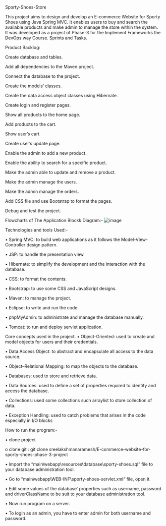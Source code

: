 Sporty-Shoes-Store

This project aims to design and develop an E-commerce Website for Sporty Shoes using Java Spring MVC. It enables users to buy and search the available products and make admin to manage the store within the system. It was developed as a project of Phase-3 for the Implement Frameworks the DevOps way Course. Sprints and Tasks.

Product Backlog:

Create database and tables.

Add all dependencies to the Maven project.

Connect the database to the project.

Create the models’ classes.

Create the data access object classes using Hibernate.

Create login and register pages.

Show all products to the home page.

Add products to the cart.

Show user’s cart.

Create user’s update page.

Enable the admin to add a new product.

Enable the ability to search for a specific product.

Make the admin able to update and remove a product.

Make the admin manage the users.

Make the admin manage the orders.

Add CSS file and use Bootstrap to format the pages.

Debug and test the project.

Flowcharts of The Application
Blockk Diagram:- ![image](https://user-images.githubusercontent.com/101339115/163585251-abf016fc-87e0-4543-9aab-db3e9b4454ac.png)


Technologies and tools Used:-

• Spring MVC: to build web applications as it follows the Model-View-Controller design pattern.

• JSP: to handle the presentation view.

• Hibernate: to simplify the development and the interaction with the database.

• CSS: to format the contents.

• Bootstrap: to use some CSS and JavaScript designs.

• Maven: to manage the project.

• Eclipse: to write and run the code.

• phpMyAdmin: to administrate and manage the database manually.

• Tomcat: to run and deploy servlet application.

Core concepts used in the project.
• Object-Oriented: used to create and model objects for users and their credentials.

• Data Access Object: to abstract and encapsulate all access to the data source.

• Object–Relational Mapping: to map the objects to the database.

• Databases: used to store and retrieve data.

• Data Sources: used to define a set of properties required to identify and access the database.

• Collections: used some collections such arraylist to store collection of data.

• Exception Handling: used to catch problems that arises in the code especially in I/O blocks

How to run the program:-

• clone project

o clone git : git clone sreelakshmanaramesh/E-commerce-website-for-sporty-shoes-phase-3-project

• Import the “main\webapp\resources\database\sporty-shoes.sql” file to your database administration tool.

• Go to “main\webapp\WEB-INF\sporty-shoes-servlet.xml” file, open it.

• Edit some values of the database’ properties such as username, password and driverClassName to be suit to your database administration tool.

• Now run program on a server.

• To login as an admin, you have to enter admin for both username and password.
